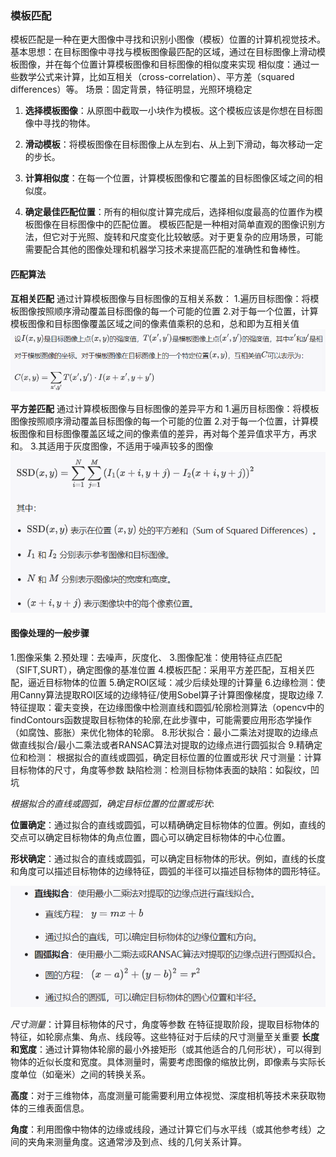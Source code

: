 ### 模板匹配
模板匹配是一种在更大图像中寻找和识别小图像（模板）位置的计算机视觉技术。
基本思想：在目标图像中寻找与模板图像最匹配的区域，通过在目标图像上滑动模板图像，并在每个位置计算模板图像和目标图像的相似度来实现
相似度：通过一些数学公式来计算，比如互相关（cross-correlation）、平方差（squared differences）等。
场景：固定背景，特征明显，光照环境稳定

1. **选择模板图像**：从原图中截取一小块作为模板。这个模板应该是你想在目标图像中寻找的物体。

2. **滑动模板**：将模板图像在目标图像上从左到右、从上到下滑动，每次移动一定的步长。

3. **计算相似度**：在每一个位置，计算模板图像和它覆盖的目标图像区域之间的相似度。

4. **确定最佳匹配位置**：所有的相似度计算完成后，选择相似度最高的位置作为模板图像在目标图像中的匹配位置。
模板匹配是一种相对简单直观的图像识别方法，但它对于光照、旋转和尺度变化比较敏感。对于更复杂的应用场景，可能需要配合其他的图像处理和机器学习技术来提高匹配的准确性和鲁棒性。

#### 匹配算法
   
 **互相关匹配**
通过计算模板图像与目标图像的互相关系数：
1.遍历目标图像：将模板图像按照顺序滑动覆盖目标图像的每一个可能的位置
2.对于每一个位置，计算模板图像和目标图像覆盖区域之间的像素值乘积的总和，总和即为互相关值
![互相关匹配](image-1.png)

**平方差匹配**
通过计算模板图像与目标图像的差异平方和
1.遍历目标图像：将模板图像按照顺序滑动覆盖目标图像的每一个可能的位置
2.对于每一个位置，计算模板图像和目标图像覆盖区域之间的像素值的差异，再对每个差异值求平方，再求和。
3.其适用于灰度图像，不适用于噪声较多的图像
![平方差匹配](image-2.png)


#### 图像处理的一般步骤
1.图像采集
2.预处理：去噪声，灰度化、
3.图像配准：使用特征点匹配（SIFT,SURT），确定图像的基准位置
4.模板匹配：采用平方差匹配，互相关匹配，逼近目标物体的位置
5.确定ROI区域：减少后续处理的计算量
6.边缘检测：使用Canny算法提取ROI区域的边缘特征/使用Sobel算子计算图像梯度，提取边缘
7.特征提取：霍夫变换，在边缘图像中检测直线和圆弧/轮廓检测算法（opencv中的findContours函数提取目标物体的轮廓,在此步骤中，可能需要应用形态学操作（如腐蚀、膨胀）来优化物体的轮廓。
8.形状拟合：最小二乘法对提取的边缘点做直线拟合/最小二乘法或者RANSAC算法对提取的边缘点进行圆弧拟合
9.精确定位和检测：
    根据拟合的直线或圆弧，确定目标位置的位置或形状
    尺寸测量：计算目标物体的尺寸，角度等参数
    缺陷检测：检测目标物体表面的缺陷：如裂纹，凹坑


*根据拟合的直线或圆弧，确定目标位置的位置或形状*:

**位置确定**：通过拟合的直线或圆弧，可以精确确定目标物体的位置。例如，直线的交点可以确定目标物体的角点位置，圆心可以确定目标物体的中心位置。

**形状确定**：通过拟合的直线或圆弧，可以确定目标物体的形状。例如，直线的长度和角度可以描述目标物体的边缘特征，圆弧的半径可以描述目标物体的圆形特征。

![拟合](image-3.png)

*尺寸测量*：计算目标物体的尺寸，角度等参数
在特征提取阶段，提取目标物体的特征，如轮廓点集、角点、线段等。这些特征对于后续的尺寸测量至关重要
   **长度和宽度**：通过计算物体轮廓的最小外接矩形（或其他适合的几何形状），可以得到物体的近似长度和宽度。具体测量时，需要考虑图像的缩放比例，即像素与实际长度单位（如毫米）之间的转换关系。

   **高度**：对于三维物体，高度测量可能需要利用立体视觉、深度相机等技术来获取物体的三维表面信息。

   **角度**：利用图像中物体的边缘或线段，通过计算它们与水平线（或其他参考线）之间的夹角来测量角度。这通常涉及到点、线的几何关系计算。


   

